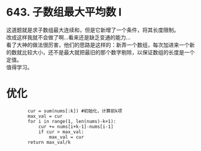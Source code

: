 # 643. 子数组最大平均数 I                
    
这道题就是求子数组最大连续和，但是它新增了一个条件，将其长度限制。  
改成这样我就不会做了啊...看来还是缺乏变通的能力...  
看了大神的做法很厉害，他们的思路是这样的：新弄一个数组，每次加进来一个新的数就比较大小，还不是最大就把最旧的那个数字剔除，以保证数组的长度是一个定值。  
值得学习。  

# 优化
```
        cur = sum(nums[:k]) #初始化，计算前k项
        max_val = cur 
        for i in range(1, len(nums)-k+1):
            cur += nums[i+k-1]-nums[i-1]
            if cur > max_val:
                max_val = cur
        return max_val/k
```
